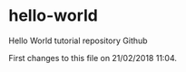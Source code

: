 # hello-world
Hello World tutorial repository Github

First changes to this file on 21/02/2018 11:04.
